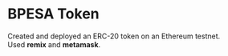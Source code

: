# BPESA Token
Created and deployed an ERC-20 token on an Ethereum testnet.  
Used **remix** and **metamask**.
